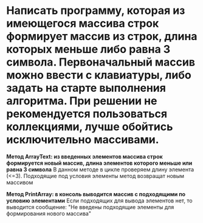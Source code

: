# Написать программу, которая из имеющегося массива строк формирует массив из строк, длина которых меньше либо равна 3 символа. Первоначальный массив можно ввести с клавиатуры, либо задать на старте выполнения алгоритма. При решении не рекомендуется пользоваться коллекциями, лучше обойтись исключительно массивами.

__Метод ArrayText: из введенных элементов массива строк формируется новый массив, длина элементов которого меньше или равна 3 символа__
В данном методе в цикле проверяем длину элемента (<=3). Подходящие под условия элементы метод возвращат новым массивом 

__Метод PrintArray: в консоль выводится массив с подходящими по условию элементами__ 
Если подходящих для вывода элементов нет, то выводится сообщение: "Не введены подходящие элементы для формирования нового массива"
